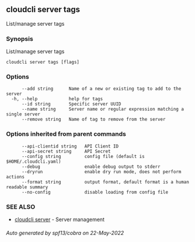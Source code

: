 ## cloudcli server tags

List/manage server tags

### Synopsis

List/manage server tags

```
cloudcli server tags [flags]
```

### Options

```
      --add string      Name of a new or existing tag to add to the server
  -h, --help            help for tags
      --id string       Specific server UUID
      --name string     Server name or regular expression matching a single server
      --remove string   Name of tag to remove from the server
```

### Options inherited from parent commands

```
      --api-clientid string   API Client ID
      --api-secret string     API Secret
      --config string         config file (default is $HOME/.cloudcli.yaml)
      --debug                 enable debug output to stderr
      --dryrun                enable dry run mode, does not perform actions
      --format string         output format, default format is a human readable summary
      --no-config             disable loading from config file
```

### SEE ALSO

* [cloudcli server](cloudcli_server.md)	 - Server management

###### Auto generated by spf13/cobra on 22-May-2022
